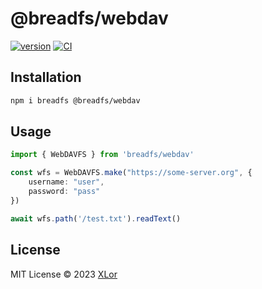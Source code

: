 # @breadfs/webdav

[![version](https://img.shields.io/npm/v/@breadfs/webdav?label=@breadfs/webdav)](https://www.npmjs.com/package/@breadfs/webdav)
[![CI](https://github.com/yjl9903/breadfs/actions/workflows/ci.yml/badge.svg)](https://github.com/yjl9903/breadfs/actions/workflows/ci.yml)

## Installation

```bash
npm i breadfs @breadfs/webdav
```

## Usage

```ts
import { WebDAVFS } from 'breadfs/webdav'

const wfs = WebDAVFS.make("https://some-server.org", {
    username: "user",
    password: "pass"
})

await wfs.path('/test.txt').readText()
```

## License

MIT License © 2023 [XLor](https://github.com/yjl9903)
